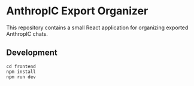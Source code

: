 # AnthropIC Export Organizer

This repository contains a small React application for organizing exported AnthropIC chats.

## Development

```
cd frontend
npm install
npm run dev
```
